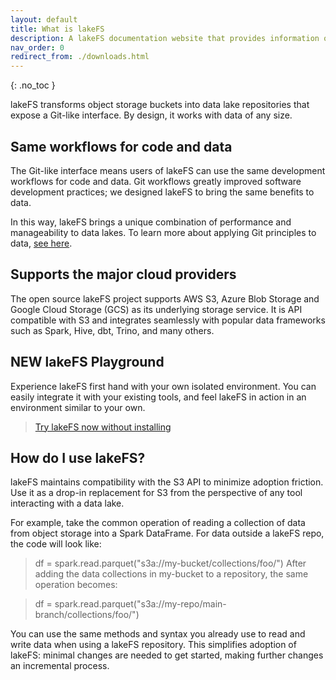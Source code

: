```yaml
---
layout: default
title: What is lakeFS
description: A lakeFS documentation website that provides information on how to use lakeFS to deliver resilience and manageability to data lakes.
nav_order: 0
redirect_from: ./downloads.html
---
```


{: .no_toc }

lakeFS transforms object storage buckets into data lake repositories that expose a Git-like interface. By design, it works with data of any size.

## Same workflows for code and data

The Git-like interface means users of lakeFS can use the same development workflows for code and data. Git workflows greatly improved software development practices; we designed lakeFS to bring the same benefits to data.

In this way, lakeFS brings a unique combination of performance and manageability to data lakes. To learn more about applying Git principles to data, [see here](https://lakefs.io/how-to-manage-your-data-the-way-you-manage-your-code/).

## Supports the major cloud providers

The open source lakeFS project supports AWS S3, Azure Blob Storage and Google Cloud Storage (GCS) as its underlying storage service. It is API compatible with S3 and integrates seamlessly with popular data frameworks such as Spark, Hive, dbt, Trino, and many others.

## NEW lakeFS Playground

Experience lakeFS first hand with your own isolated environment. You can easily integrate it with your existing tools, and feel lakeFS in action in an environment similar to your own.

> [Try lakeFS now without installing](https://demo.lakefs.io/)

## How do I use lakeFS?

lakeFS maintains compatibility with the S3 API to minimize adoption friction. Use it as a drop-in replacement for S3 from the perspective of any tool interacting with a data lake.

For example, take the common operation of reading a collection of data from object storage into a Spark DataFrame. For data outside a lakeFS repo, the code will look like:

> df = spark.read.parquet("s3a://my-bucket/collections/foo/")
After adding the data collections in my-bucket to a repository, the same operation becomes:

> df = spark.read.parquet("s3a://my-repo/main-branch/collections/foo/")

You can use the same methods and syntax you already use to read and write data when using a lakeFS repository. This simplifies adoption of lakeFS: minimal changes are needed to get started, making further changes an incremental process.

